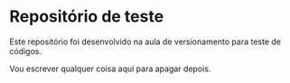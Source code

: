 # Repositório de teste

Este repositório foi desenvolvido na aula de versionamento para teste de códigos. 

Vou escrever qualquer coisa aqui para apagar depois. 
